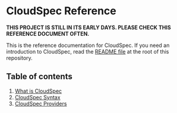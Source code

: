 # CloudSpec Reference

**THIS PROJECT IS STILL IN ITS EARLY DAYS. PLEASE CHECK THIS REFERENCE DOCUMENT OFTEN.**

This is the reference documentation for CloudSpec. If you need an introduction to CloudSpec, read the
[README file](https://github.com/efoncubierta/cloudspec) at the root of this repository.

## Table of contents

1. [What is CloudSpec](about.md)
2. [CloudSpec Syntax](syntax.md)
3. [CloudSpec Providers](providers/index.md)
